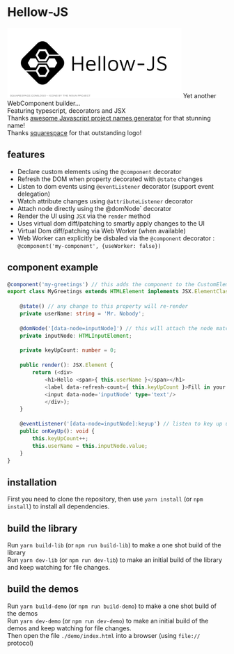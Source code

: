 # Hellow-JS
![Hellow-JS][logo]
Yet another WebComponent builder...  
Featuring typescript, decorators and JSX  
Thanks [awesome Javascript project names generator](https://mrsharpoblunto.github.io/foswig.js/) for that stunning name!  
Thanks [squarespace](https://logo.squarespace.com) for that outstanding logo!  

## features
 - Declare custom elements using the `@component` decorator
 - Refresh the DOM when property decorated with `@state` changes
 - Listen to dom events using `@eventListener` decorator (support event delegation)
 - Watch attribute changes using `@attributeListener` decorator
 - Attach node directly using the @domNode` decorator
 - Render the UI using `JSX` via the `render` method
 - Uses virtual dom diff/patching to smartly apply changes to the UI
 - Virtual Dom diff/patching via Web Worker (when available)
 - Web Worker can explicitly be disbaled via the `@component` decorator : `@component('my-component', {useWorker: false})`

## component example
```ts
@component('my-greetings') // this adds the component to the CustomElementRegistry
export class MyGreetings extends HTMLElement implements JSX.ElementClass {

	@state() // any change to this property will re-render
	private userName: string = 'Mr. Nobody';

	@domNode('[data-node=inputNode]') // this will attach the node matching the css selector to the class member
	private inputNode: HTMLInputElement;

	private keyUpCount: number = 0;

	public render(): JSX.Element {
		return (<div>
			<h1>Hello <span>{ this.userName }</span></h1>
			<label data-refresh-count={ this.keyUpCount }>Fill in your name:</label>
			<input data-node='inputNode' type='text'/>
			</div>);
	}

	@eventListener('[data-node=inputNode]:keyup') // listen to key up using event delegation. Without delegation it would be @eventListener('keyup')
	public onKeyUp(): void {
		this.keyUpCount++;
		this.userName = this.inputNode.value;
	}
}
```

## installation
First you need to clone the repository, then use `yarn install` (or `npm install`) to install all dependencies.  

## build the library
Run `yarn build-lib` (or `npm run build-lib`) to make a one shot build of the library  
Run `yarn dev-lib` (or `npm run dev-lib`) to make an initial build of the library and keep watching for file changes.  

## build the demos
Run `yarn build-demo` (or `npm run build-demo`) to make a one shot build of the demos  
Run `yarn dev-demo` (or `npm run dev-demo`) to make an initial build of the demos and keep watching for file changes.  
Then open the file `./demo/index.html` into a browser (using `file://` protocol)  


[logo]: https://raw.githubusercontent.com/ben8p/hellow-js/master/Hellow-JS.png "Hellow-JS"
